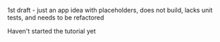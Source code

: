 1st draft - just an app idea with placeholders, does not build, lacks unit tests, and needs to be refactored

Haven't started the tutorial yet
